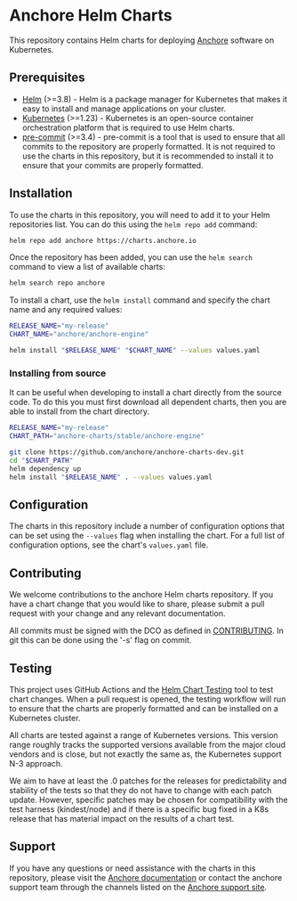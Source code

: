 # Anchore Helm Charts

This repository contains Helm charts for deploying [Anchore](https://www.anchore.com/) software on Kubernetes.

## Prerequisites

- [Helm](https://helm.sh/) (>=3.8) - Helm is a package manager for Kubernetes that makes it easy to install and manage applications on your cluster.
- [Kubernetes](https://kubernetes.io/) (>=1.23) - Kubernetes is an open-source container orchestration platform that is required to use Helm charts.
- [pre-commit](https://pre-commit.com/) (>=3.4) - pre-commit is a tool that is used to ensure that all commits to the repository are properly formatted. It is not required to use the charts in this repository, but it is recommended to install it to ensure that your commits are properly formatted.

## Installation

To use the charts in this repository, you will need to add it to your Helm repositories list. You can do this using the `helm repo add` command:

```bash
helm repo add anchore https://charts.anchore.io
```

Once the repository has been added, you can use the `helm search` command to view a list of available charts:

```bash
helm search repo anchore
```

To install a chart, use the `helm install` command and specify the chart name and any required values:

```bash
RELEASE_NAME="my-release"
CHART_NAME="anchore/anchore-engine"

helm install "$RELEASE_NAME" "$CHART_NAME" --values values.yaml
```

### Installing from source

It can be useful when developing to install a chart directly from the source code. To do this you must first download all dependent charts, then you are able to install from the chart directory.

```bash
RELEASE_NAME="my-release"
CHART_PATH="anchore-charts/stable/anchore-engine"

git clone https://github.com/anchore/anchore-charts-dev.git
cd "$CHART_PATH"
helm dependency up
helm install "$RELEASE_NAME" . --values values.yaml
```

## Configuration

The charts in this repository include a number of configuration options that can be set using the `--values` flag when installing the chart. For a full list of configuration options, see the chart's `values.yaml` file.

## Contributing

We welcome contributions to the anchore Helm charts repository. If you have a chart change that you would like to share, please submit a pull request with your change and any relevant documentation.

All commits must be signed with the DCO as defined in [CONTRIBUTING](./CONTRIBUTING.rst). In git this can be done using the '-s' flag on commit.

## Testing

This project uses GitHub Actions and the [Helm Chart Testing](https://github.com/helm/chart-testing) tool to test chart changes. When a pull request is opened, the testing workflow will run to ensure that the charts are properly formatted and can be installed on a Kubernetes cluster.

All charts are tested against a range of Kubernetes versions. This version range roughly tracks the supported versions available from the major cloud vendors and is close, but not exactly the same as, the Kubernetes support N-3 approach.

We aim to have at least the .0 patches for the releases for predictability and stability of the tests so that they do not have to change with each patch update. However, specific patches may be chosen for compatibility with the test harness (kindest/node) and if there is a specific bug fixed in a K8s release that has material impact on the results of a chart test.

## Support

If you have any questions or need assistance with the charts in this repository, please visit the [Anchore documentation](https://docs.anchore.com/) or contact the anchore support team through the channels listed on the [Anchore support site](https://www.anchore.com/support/).
